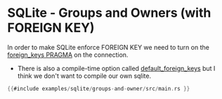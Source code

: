 # SQLite - Groups and Owners (with FOREIGN KEY)

In order to make SQLite enforce FOREIGN KEY we need to turn on the [foreign_keys PRAGMA](https://sqlite.org/pragma.html#pragma_foreign_keys) on the connection.

* There is also a compile-time option called [default_foreign_keys](https://sqlite.org/compile.html#default_foreign_keys) but I think we don't want to compile our own sqlite.


```rust
{{#include examples/sqlite/groups-and-owner/src/main.rs }}
```


